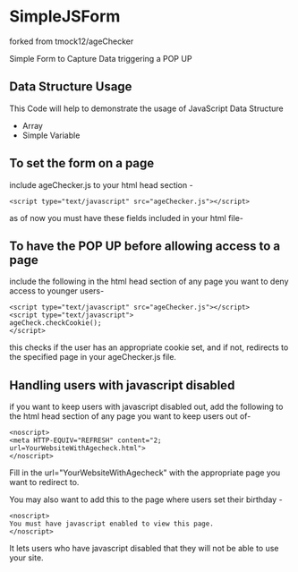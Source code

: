 SimpleJSForm
============

forked from tmock12/ageChecker

Simple Form to Capture Data triggering a POP UP 


## Data Structure Usage 

This Code will help to demonstrate the usage of JavaScript Data Structure 
  * Array 
  * Simple Variable 
  
## To set the form  on a page
include ageChecker.js to your html head section -

    <script type="text/javascript" src="ageChecker.js"></script>

as of now you must have these fields included in your html file-

   
## To have the POP UP before  allowing access to a page
include the following in the html head section of any page you want to deny access to younger users-
 
    <script type="text/javascript" src="ageChecker.js"></script>
    <script type="text/javascript">
    ageCheck.checkCookie();
    </script>

this checks if the user has an appropriate cookie set, and if not, redirects
to the specified page in your ageChecker.js file.

## Handling users with javascript disabled
if you want to keep users with javascript disabled out, add the following to the html head section of any page you want to keep users out of-

    <noscript>
    <meta HTTP-EQUIV="REFRESH" content="2; url=YourWebsiteWithAgecheck.html"> 
    </noscript>

Fill in the url="YourWebsiteWithAgecheck" with the appropriate page you want to redirect to. 

You may also want to add this to the page where users set their birthday -

    <noscript>
    You must have javascript enabled to view this page.
    </noscript>

It lets users who have javascript disabled that they will not be able to use your site.
